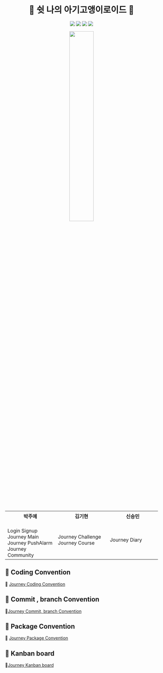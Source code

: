 

<h1 align="center">🌹 쉿 나의 아기고앵이로이드 🌹</h1>

<p align="center">
  <img src="https://img.shields.io/badge/Kotlin-1.5.10-yellowgreen?logo=kotlin"/>
  <img src="https://img.shields.io/badge/Android-4.1.2-blue?logo=Android+Studio"/>
  <img src="https://img.shields.io/badge/targetSdk-30-green?logo=Android"/>
  <img src="https://img.shields.io/badge/minSdk-23-green?logo=Android"/>
</p>
<p align="center"><img src="https://user-images.githubusercontent.com/58849278/123736112-7eb28c00-d8db-11eb-86e5-1194b2fbc4f1.jpeg" width = 40%/></p>

<table align="center" style = "table-layout: auto; width: 100%; table-layout: fixed;">
  <colgroup>
    <col style="width:33%"/>
    <col style="width:34%"/>
    <col style="width:33%"/>
  </colgroup>
  <th align="center">박주예</th>
  <th align="center">김기현</th>
  <th align="center">신승민</th>
  <tr>
    <td>
    <br>
    Login Signup<br>
    Journey Main<br>
		Journey PushAlarm<br>
		Journey Community<br>
    </td>
    <td>
    Journey Challenge<br>
	    Journey Course<br>
    </td>
    <td>
    Journey Diary<br>
    </td>
  </tr>
</table>

## 📕 Coding Convention

📌  [Journey Coding Convention](https://github.com/team-journey/journey-android/wiki/Coding-Convention)

## 📙 Commit , branch Convention

📌[Journey Commit, branch Convention](https://github.com/team-journey/journey-android/wiki/Commit-Message-and-Branch-Convention)

## 📗 Package Convention

📌 [Journey Package Convention](https://github.com/team-journey/journey-android/wiki/Package-Convention)

## 📘 Kanban board 

📌[Journey Kanban board](https://www.notion.so/AND-cf17a9d32246486e899e4eb2be8a1396)


